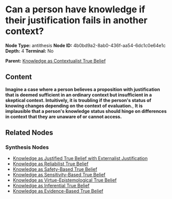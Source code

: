 # Can a person have knowledge if their justification fails in another context?

**Node Type:** antithesis
**Node ID:** 4b0bd9a2-8ab0-436f-aa54-6dc1c0e64e1c
**Depth:** 4
**Terminal:** No

**Parent:** [Knowledge as Contextualist True Belief](knowledge-as-contextualist-true-belief-synthesis-81e69f7f-9091-4fbf-a45b-58cf14aa162d.md)

## Content

**Imagine a case where a person believes a proposition with justification that is deemed sufficient in an ordinary context but insufficient in a skeptical context. Intuitively, it is troubling if the person's status of knowing changes depending on the context of evaluation.**, **It is implausible that a person's knowledge status should hinge on differences in context that they are unaware of or cannot access.**

## Related Nodes

### Synthesis Nodes

- [Knowledge as Justified True Belief with Externalist Justification](knowledge-as-justified-true-belief-with-externalist-justification-synthesis-eb5d415a-0129-479a-8496-91c544485256.md)
- [Knowledge as Reliabilist True Belief](knowledge-as-reliabilist-true-belief-synthesis-d6ba3bf3-e5eb-4f57-9d4b-7bba91ec7212.md)
- [Knowledge as Safety-Based True Belief](knowledge-as-safety-based-true-belief-synthesis-bbd611e1-99ca-44fd-9657-f62893b023fe.md)
- [Knowledge as Sensitivity-Based True Belief](knowledge-as-sensitivity-based-true-belief-synthesis-d5278ba6-f4fc-4e5a-bc46-63d44279f532.md)
- [Knowledge as Virtue-Epistemological True Belief](knowledge-as-virtue-epistemological-true-belief-synthesis-1ed99b25-5564-4e73-81a0-75513bdde118.md)
- [Knowledge as Inferential True Belief](knowledge-as-inferential-true-belief-synthesis-f8413c28-5b21-4279-9979-61bd1185bbe1.md)
- [Knowledge as Evidence-Based True Belief](knowledge-as-evidence-based-true-belief-synthesis-db43cd03-17e7-45bb-bebd-3b4c7ce651cc.md)
